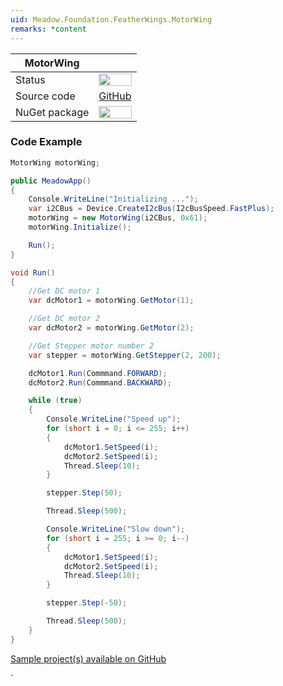```yaml
---
uid: Meadow.Foundation.FeatherWings.MotorWing
remarks: *content
---
```


| MotorWing     |             |
|---------------|-------------|
| Status        | <img src="https://img.shields.io/badge/Working-brightgreen" style="width: auto; height: -webkit-fill-available;" /> |
| Source code   | [GitHub](https://github.com/WildernessLabs/Meadow.Foundation/tree/develop/Source/Meadow.Foundation.Peripherals/FeatherWings.MotorWing) |
| NuGet package | <a href="https://www.nuget.org/packages/Meadow.Foundation.FeatherWings.MotorWing/" target="_blank"><img src="https://img.shields.io/nuget/v/Meadow.Foundation.FeatherWings.MotorWing.svg?label=Meadow.Foundation.FeatherWings.MotorWing" style="width: auto; height: -webkit-fill-available;" /></a> |

### Code Example

```csharp
MotorWing motorWing;

public MeadowApp()
{
    Console.WriteLine("Initializing ...");
    var i2CBus = Device.CreateI2cBus(I2cBusSpeed.FastPlus);
    motorWing = new MotorWing(i2CBus, 0x61);
    motorWing.Initialize();

    Run();
}

void Run()
{
    //Get DC motor 1
    var dcMotor1 = motorWing.GetMotor(1);

    //Get DC motor 2
    var dcMotor2 = motorWing.GetMotor(2);

    //Get Stepper motor number 2
    var stepper = motorWing.GetStepper(2, 200);

    dcMotor1.Run(Commmand.FORWARD);
    dcMotor2.Run(Commmand.BACKWARD);

    while (true)
    {
        Console.WriteLine("Speed up");
        for (short i = 0; i <= 255; i++)
        {
            dcMotor1.SetSpeed(i);
            dcMotor2.SetSpeed(i);
            Thread.Sleep(10);
        }

        stepper.Step(50);

        Thread.Sleep(500);

        Console.WriteLine("Slow down");
        for (short i = 255; i >= 0; i--)
        {
            dcMotor1.SetSpeed(i);
            dcMotor2.SetSpeed(i);
            Thread.Sleep(10);
        }

        stepper.Step(-50);

        Thread.Sleep(500);
    }
}

```

[Sample project(s) available on GitHub](https://github.com/WildernessLabs/Meadow.Foundation/tree/master/Source/Meadow.Foundation.Peripherals/FeatherWings.MotorWing/Samples/FeatherWings.MotorWing_Sample)

`